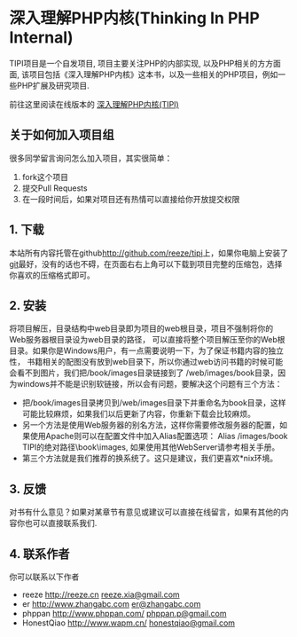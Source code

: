 # 深入理解PHP内核(Thinking In PHP Internal)
TIPI项目是一个自发项目,	项目主要关注PHP的内部实现, 以及PHP相关的方方面面,
该项目包括《深入理解PHP内核》这本书，以及一些相关的PHP项目，例如一些PHP扩展及研究项目.

前往这里阅读在线版本的 [深入理解PHP内核(TIPI)][project-url]

## 关于如何加入项目组
很多同学留言询问怎么加入项目，其实很简单：

1. fork这个项目
1. 提交Pull Requests
1. 在一段时间后，如果对项目还有热情可以直接给你开放提交权限

## 1. 下载
本站所有内容托管在github<http://github.com/reeze/tipi>上，如果你电脑上安装了[git](http://git-scm.com/)最好，没有的话也不碍，在页面右右上角可以下载到项目完整的压缩包，选择你喜欢的压缩格式即可。

## 2. 安装
将项目解压，目录结构中web目录即为项目的web根目录，项目不强制将你的Web服务器根目录设为web目录的路径，
可以直接将整个项目解压至你的Web根目录。如果你是Windows用户，有一点需要说明一下，为了保证书籍内容的独立性，
书籍相关的配图没有放到web目录下，所以你通过web访问书籍的时候可能会看不到图片，我们把/book/images目录链接到了
/web/images/book目录，因为windows并不能是识别软链接，所以会有问题，要解决这个问题有三个方法：

* 把/book/images目录拷贝到/web/images目录下并重命名为book目录，这样可能比较麻烦，如果我们以后更新了内容，你重新下载会比较麻烦。
* 另一个方法是使用Web服务器的别名方法，这样你需要修改服务器的配置，如果使用Apache则可以在配置文件中加入Alias配置选项：
    Alias /images/book TIPI的绝对路径\book\images, 如果使用其他WebServer请参考相关手册。
* 第三个方法就是我们推荐的换系统了。这只是建议，我们更喜欢*nix环境。

## 3. 反馈
对书有什么意见？如果对某章节有意见或建议可以直接在线留言，如果有其他的内容你也可以直接联系我们.

## 4. 联系作者
你可以联系以下作者

* reeze <http://reeze.cn>  			reeze.xia@gmail.com
* er    <http://www.zhangabc.com>   er@zhangabc.com
* phppan <http://www.phppan.com/>   phppan.p@gmail.com
* HonestQiao <http://www.wapm.cn/>  honestqiao@gmail.com

[project-url]: http://www.php-internal.com/
